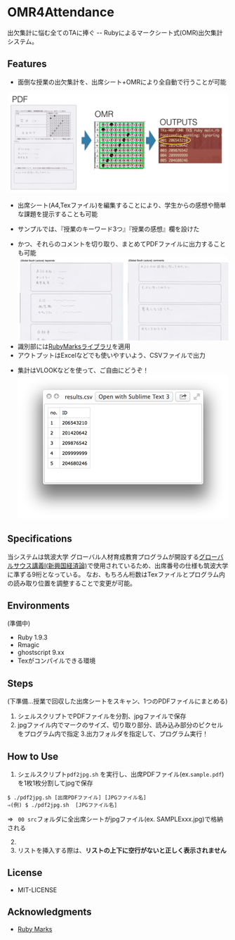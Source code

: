 # OMR4Attendance

出欠集計に悩む全てのTAに捧ぐ -- Rubyによるマークシート式(OMR)出欠集計システム。

## Features

- 面倒な授業の出欠集計を、出席シート+OMRにより全自動で行うことが可能

![](https://raw.githubusercontent.com/shartsu/OMR4Attendance/master/READMEimg/s1.png)

- 出席シート(A4,Texファイル)を編集することにより、学生からの感想や簡単な課題を提示することも可能
 * サンプルでは、『授業のキーワード3つ』『授業の感想』欄を設けた
- かつ、それらのコメントを切り取り、まとめてPDFファイルに出力することも可能
![](https://raw.githubusercontent.com/shartsu/OMR4Attendance/master/READMEimg/s2.png)
- 識別部には[RubyMarksライブラリ](https://github.com/andrerpbts/ruby_marks)を適用
- アウトプットはExcelなどでも使いやすいよう、CSVファイルで出力
 * 集計はVLOOKなどを使って、ご自由にどうぞ！
![](https://raw.githubusercontent.com/shartsu/OMR4Attendance/master/READMEimg/s3.png)

## Specifications

当システムは筑波大学 グローバル人材育成教育プログラムが開設する[グローバルサウス講義Ⅰ(新興国経済論)](http://shakai.tsukuba.ac.jp/news/2014/09/-ghrd.html)で使用されているため、出席番号の仕様も筑波大学に準ずる9桁となっている。
なお、もちろん桁数はTexファイルとプログラム内の読み取り位置を調整することで変更が可能。

## Environments

(準備中)

- Ruby 1.9.3
 - Rmagic
- ghostscript  9.xx
- Texがコンパイルできる環境

## Steps

(下準備…授業で回収した出席シートをスキャン、1つのPDFファイルにまとめる)

1. シェルスクリプトでPDFファイルを分割、jpgファイルで保存
2. jpgファイル内でマークのサイズ、切り取り部分、読み込み部分のピクセルをプログラム内で指定
3.出力フォルダを指定して、プログラム実行！


## How to Use



1. シェルスクリプト`pdf2jpg.sh` を実行し、出席PDFファイル(ex.`sample.pdf`)を1枚1枚分割してjpgで保存

```
$ ./pdf2jpg.sh [出席PDFファイル] [JPGファイル名]
⇒(例) $ ./pdf2jpg.sh  [JPGファイル名]
```

⇒ ` 00 src`フォルダに全出席シートがjpgファイル(ex. SAMPLExxx.jpg)で格納される

2. 
3.  リストを挿入する際は、**リストの上下に空行がないと正しく表示されません**

## License
- MIT-LICENSE

## Acknowledgments
- [Ruby Marks](https://github.com/andrerpbts/ruby_marks)
